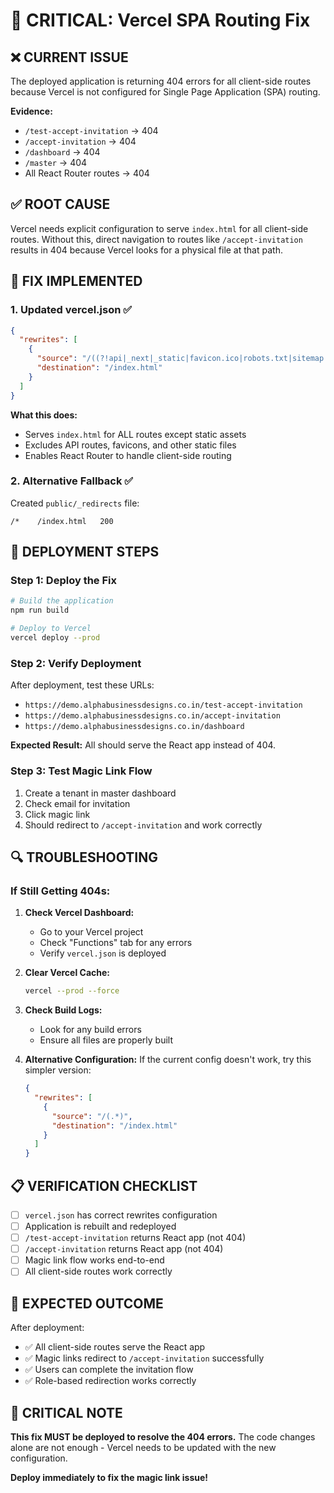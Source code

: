 # 🚨 CRITICAL: Vercel SPA Routing Fix

## ❌ **CURRENT ISSUE**
The deployed application is returning 404 errors for all client-side routes because Vercel is not configured for Single Page Application (SPA) routing.

**Evidence:**
- `/test-accept-invitation` → 404
- `/accept-invitation` → 404  
- `/dashboard` → 404
- `/master` → 404
- All React Router routes → 404

## ✅ **ROOT CAUSE**
Vercel needs explicit configuration to serve `index.html` for all client-side routes. Without this, direct navigation to routes like `/accept-invitation` results in 404 because Vercel looks for a physical file at that path.

## 🔧 **FIX IMPLEMENTED**

### 1. **Updated vercel.json** ✅
```json
{
  "rewrites": [
    {
      "source": "/((?!api|_next|_static|favicon.ico|robots.txt|sitemap.xml|web|manifest.json|sw.js).*)",
      "destination": "/index.html"
    }
  ]
}
```

**What this does:**
- Serves `index.html` for ALL routes except static assets
- Excludes API routes, favicons, and other static files
- Enables React Router to handle client-side routing

### 2. **Alternative Fallback** ✅
Created `public/_redirects` file:
```
/*    /index.html   200
```

## 🚀 **DEPLOYMENT STEPS**

### Step 1: Deploy the Fix
```bash
# Build the application
npm run build

# Deploy to Vercel
vercel deploy --prod
```

### Step 2: Verify Deployment
After deployment, test these URLs:
- `https://demo.alphabusinessdesigns.co.in/test-accept-invitation`
- `https://demo.alphabusinessdesigns.co.in/accept-invitation`
- `https://demo.alphabusinessdesigns.co.in/dashboard`

**Expected Result:** All should serve the React app instead of 404.

### Step 3: Test Magic Link Flow
1. Create a tenant in master dashboard
2. Check email for invitation
3. Click magic link
4. Should redirect to `/accept-invitation` and work correctly

## 🔍 **TROUBLESHOOTING**

### If Still Getting 404s:
1. **Check Vercel Dashboard:**
   - Go to your Vercel project
   - Check "Functions" tab for any errors
   - Verify `vercel.json` is deployed

2. **Clear Vercel Cache:**
   ```bash
   vercel --prod --force
   ```

3. **Check Build Logs:**
   - Look for any build errors
   - Ensure all files are properly built

4. **Alternative Configuration:**
   If the current config doesn't work, try this simpler version:
   ```json
   {
     "rewrites": [
       {
         "source": "/(.*)",
         "destination": "/index.html"
       }
     ]
   }
   ```

## 📋 **VERIFICATION CHECKLIST**

- [ ] `vercel.json` has correct rewrites configuration
- [ ] Application is rebuilt and redeployed
- [ ] `/test-accept-invitation` returns React app (not 404)
- [ ] `/accept-invitation` returns React app (not 404)
- [ ] Magic link flow works end-to-end
- [ ] All client-side routes work correctly

## 🎯 **EXPECTED OUTCOME**

After deployment:
- ✅ All client-side routes serve the React app
- ✅ Magic links redirect to `/accept-invitation` successfully
- ✅ Users can complete the invitation flow
- ✅ Role-based redirection works correctly

## 🚨 **CRITICAL NOTE**

**This fix MUST be deployed to resolve the 404 errors.** The code changes alone are not enough - Vercel needs to be updated with the new configuration.

**Deploy immediately to fix the magic link issue!**
